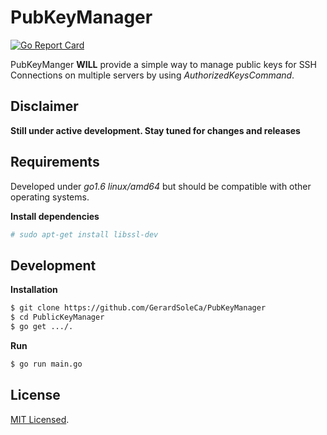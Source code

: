 # PubKeyManager
[![Go Report Card](https://goreportcard.com/badge/github.com/GerardSoleCa/PubKeyManager)](https://goreportcard.com/report/github.com/GerardSoleCa/PubKeyManager)

PubKeyManger **WILL** provide a simple way to manage public keys for SSH Connections on multiple servers by using *AuthorizedKeysCommand*.

## Disclaimer

**Still under active development. Stay tuned for changes and releases**

## Requirements
Developed under *go1.6 linux/amd64* but should be compatible with other operating systems.

**Install dependencies**
```bash
# sudo apt-get install libssl-dev
```

## Development

**Installation**
```bash
$ git clone https://github.com/GerardSoleCa/PubKeyManager
$ cd PublicKeyManager
$ go get .../.
```
**Run**
```bash
$ go run main.go
```

## License
[MIT Licensed](https://github.com/GerardSoleCa/PubKeyManager/blob/master/LICENSE.md).